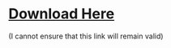 # [Download Here][download]

(I cannot ensure that this link will remain valid)

[download]: https://mi460.dev/fileportal/RayPlatinum.zip
